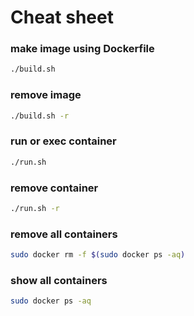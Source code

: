# Cheat sheet

### make image using Dockerfile  
```bash
./build.sh
```

### remove image   
```bash
./build.sh -r
```

### run or exec container  
```bash
./run.sh
```

### remove container   
```bash
./run.sh -r
```

### remove all containers   
```bash
sudo docker rm -f $(sudo docker ps -aq)
```

### show all containers  
```bash
sudo docker ps -aq
```